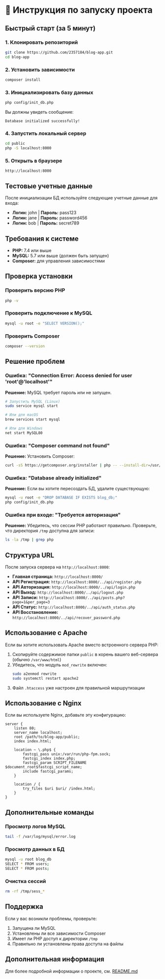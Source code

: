 # 🚀 Инструкция по запуску проекта

## Быстрый старт (за 5 минут)

### 1. Клонировать репозиторий
```bash
git clone https://github.com/2357184/blog-app.git
cd blog-app
```

### 2. Установить зависимости
```bash
composer install
```

### 3. Инициализировать базу данных
```bash
php config/init_db.php
```

Вы должны увидеть сообщение:
```
Database initialized successfully!
```

### 4. Запустить локальный сервер
```bash
cd public
php -S localhost:8000
```

### 5. Открыть в браузере
```
http://localhost:8000
```

## Тестовые учетные данные

После инициализации БД используйте следующие учетные данные для входа:

- **Логин:** john | **Пароль:** pass123
- **Логин:** jane | **Пароль:** password456
- **Логин:** bob | **Пароль:** secret789

## Требования к системе

- **PHP:** 7.4 или выше
- **MySQL:** 5.7 или выше (должен быть запущен)
- **Composer:** для управления зависимостями

## Проверка установки

### Проверить версию PHP
```bash
php -v
```

### Проверить подключение к MySQL
```bash
mysql -u root -e "SELECT VERSION();"
```

### Проверить Composer
```bash
composer --version
```

## Решение проблем

### Ошибка: "Connection Error: Access denied for user 'root'@'localhost'"

**Решение:** MySQL требует пароль или не запущен.

```bash
# Запустить MySQL (Linux)
sudo service mysql start

# Или для macOS
brew services start mysql

# Или для Windows
net start MySQL80
```

### Ошибка: "Composer command not found"

**Решение:** Установить Composer:

```bash
curl -sS https://getcomposer.org/installer | php -- --install-dir=/usr/local/bin --filename=composer
```

### Ошибка: "Database already initialized"

**Решение:** Если вы хотите пересоздать БД, удалите существующую:

```bash
mysql -u root -e "DROP DATABASE IF EXISTS blog_db;"
php config/init_db.php
```

### Ошибка при входе: "Требуется авторизация"

**Решение:** Убедитесь, что сессии PHP работают правильно. Проверьте, что директория `/tmp` доступна для записи:

```bash
ls -la /tmp | grep php
```

## Структура URL

После запуска сервера на `http://localhost:8000`:

- **Главная страница:** `http://localhost:8000/`
- **API Регистрация:** `http://localhost:8000/../api/register.php`
- **API Авторизация:** `http://localhost:8000/../api/login.php`
- **API Выход:** `http://localhost:8000/../api/logout.php`
- **API Записи:** `http://localhost:8000/../api/posts.php?page=1&per_page=3`
- **API Статус:** `http://localhost:8000/../api/auth_status.php`
- **API Восстановление:** `http://localhost:8000/../api/recover_password.php`

## Использование с Apache

Если вы хотите использовать Apache вместо встроенного сервера PHP:

1. Скопируйте содержимое папки `public` в корень вашего веб-сервера (обычно `/var/www/html`)
2. Убедитесь, что модуль `mod_rewrite` включен:
   ```bash
   sudo a2enmod rewrite
   sudo systemctl restart apache2
   ```
3. Файл `.htaccess` уже настроен для правильной маршрутизации

## Использование с Nginx

Если вы используете Nginx, добавьте эту конфигурацию:

```nginx
server {
    listen 80;
    server_name localhost;
    root /path/to/blog-app/public;
    index index.html;

    location ~ \.php$ {
        fastcgi_pass unix:/var/run/php-fpm.sock;
        fastcgi_index index.php;
        fastcgi_param SCRIPT_FILENAME $document_root$fastcgi_script_name;
        include fastcgi_params;
    }

    location / {
        try_files $uri $uri/ /index.html;
    }
}
```

## Дополнительные команды

### Просмотр логов MySQL
```bash
tail -f /var/log/mysql/error.log
```

### Просмотр данных в БД
```bash
mysql -u root blog_db
SELECT * FROM users;
SELECT * FROM posts;
```

### Очистка сессий
```bash
rm -rf /tmp/sess_*
```

## Поддержка

Если у вас возникли проблемы, проверьте:

1. Запущена ли MySQL
2. Установлены ли все зависимости Composer
3. Имеет ли PHP доступ к директории `/tmp`
4. Правильно ли установлены права доступа на файлы

## Дополнительная информация

Для более подробной информации о проекте, см. [README.md](README.md)

